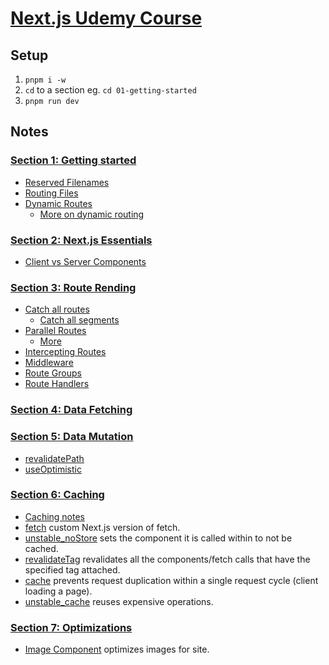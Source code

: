 # [Next.js Udemy Course](https://www.udemy.com/course/nextjs-react-the-complete-guide/)

## Setup

1. `pnpm i -w`
2. `cd` to a section eg. `cd 01-getting-started`
3. `pnpm run dev`

## Notes

### [Section 1: Getting started](./01-getting-started/)

- [Reserved Filenames](./01-getting-started/notes/reserved-filenames.md)
- [Routing Files](./01-getting-started/app/routing-files.md)
- [Dynamic Routes](./01-getting-started/app/blog/[slug]/dynamic-routes.md)
  - [More on dynamic routing](./01-getting-started/notes/dynamic-routes.md)

### [Section 2: Next.js Essentials](./02-nextjs-essentials/)

- [Client vs Server Components](./02-nextjs-essentials/notes/client-vs-server-components.md)

### [Section 3: Route Rending](./03-routing-rendering/)

- [Catch all routes](./03-routing-rendering/notes/catch-all-routes.md)
  - [Catch all segments](<./03-routing-rendering/app/(content)/archive/@archive/[[...filter]]/catch-all-segments.md>)
- [Parallel Routes](./03-routing-rendering/notes/parallel-routes.md)
  - [More](<./03-routing-rendering/app/(content)/archive/parallel-routes.md>)
- [Intercepting Routes](<./03-routing-rendering/app/(content)/news/[slug]/@modal/(.)image/intercepting-routes.md>)
- [Middleware](./03-routing-rendering/middleware.md)
- [Route Groups](./03-routing-rendering/app/route-groups.md)
- [Route Handlers](./03-routing-rendering/app/api/route-handlers.md)

### [Section 4: Data Fetching](./04-data-fetching/)

### [Section 5: Data Mutation](./05-data-mutation/)

- [revalidatePath](https://nextjs.org/docs/app/api-reference/functions/revalidatePath)
- [useOptimistic](https://react.dev/reference/react/useOptimistic)

### [Section 6: Caching](./06-caching/)

- [Caching notes](./06-caching/notes/caching.md)
- [fetch](https://nextjs.org/docs/app/api-reference/functions/fetch)
  custom Next.js version of fetch.
- [unstable_noStore](https://nextjs.org/docs/app/api-reference/functions/unstable_noStore)
  sets the component it is called within to not be cached.
- [revalidateTag](https://nextjs.org/docs/app/api-reference/functions/revalidateTag)
  revalidates all the components/fetch calls that have the specified tag
  attached.
- [cache](https://react.dev/reference/react/cache) prevents request duplication
  within a single request cycle (client loading a page).
- [unstable_cache](https://nextjs.org/docs/app/api-reference/functions/unstable_cache)
  reuses expensive operations.

### [Section 7: Optimizations](./07-optimizations/)

- [Image Component](https://nextjs.org/docs/app/api-reference/components/image)
  optimizes images for site.
